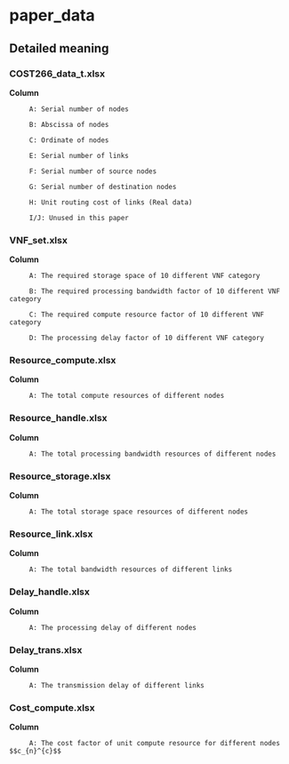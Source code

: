 <script type="text/javascript" src="http://cdn.mathjax.org/mathjax/latest/MathJax.js?config=default"></script>
# paper_data

## Detailed meaning

### COST266_data_t.xlsx
**Column**  

         A: Serial number of nodes  

         B: Abscissa of nodes  
        
         C: Ordinate of nodes
        
         E: Serial number of links
        
         F: Serial number of source nodes
        
         G: Serial number of destination nodes
        
         H: Unit routing cost of links (Real data)
        
         I/J: Unused in this paper
        
### VNF_set.xlsx
**Column**  

         A: The required storage space of 10 different VNF category

         B: The required processing bandwidth factor of 10 different VNF category  
        
         C: The required compute resource factor of 10 different VNF category  
        
         D: The processing delay factor of 10 different VNF category

### Resource_compute.xlsx
**Column**  

         A: The total compute resources of different nodes
           
### Resource_handle.xlsx
**Column**  

         A: The total processing bandwidth resources of different nodes
         
 ### Resource_storage.xlsx
**Column**  

         A: The total storage space resources of different nodes        
         
### Resource_link.xlsx
**Column**  

         A: The total bandwidth resources of different links   
         
 ### Delay_handle.xlsx
**Column**  

         A: The processing delay of different nodes           
   
### Delay_trans.xlsx
**Column**  

         A: The transmission delay of different links          
         
### Cost_compute.xlsx
**Column**  

         A: The cost factor of unit compute resource for different nodes $$c_{n}^{c}$$
         
         
         

       
